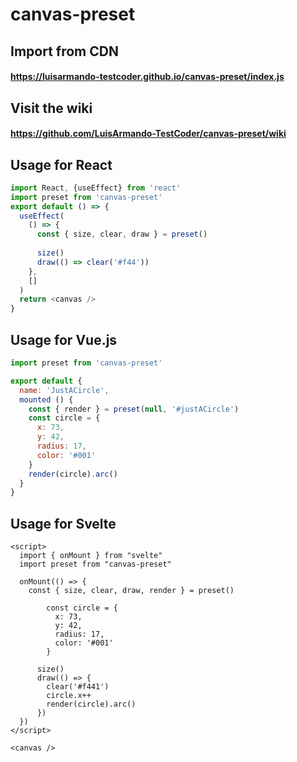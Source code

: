 # canvas-preset

## Import from CDN
#### https://luisarmando-testcoder.github.io/canvas-preset/index.js

## Visit the wiki
#### https://github.com/LuisArmando-TestCoder/canvas-preset/wiki

## Usage for React
```javascript
import React, {useEffect} from 'react'
import preset from 'canvas-preset'
export default () => {
  useEffect(
    () => {
      const { size, clear, draw } = preset()
      
      size()
      draw(() => clear('#f44'))
    },
    []
  )
  return <canvas />
}
```

## Usage for Vue.js
```javascript
import preset from 'canvas-preset'

export default {
  name: 'JustACircle',
  mounted () {
    const { render } = preset(null, '#justACircle')
    const circle = {
      x: 73,
      y: 42,
      radius: 17,
      color: '#001'
    }
    render(circle).arc()
  }
}
```

## Usage for Svelte
```svelte
<script>
  import { onMount } from "svelte"
  import preset from "canvas-preset"

  onMount(() => {
    const { size, clear, draw, render } = preset()
        
        const circle = {
          x: 73,
          y: 42,
          radius: 17,
          color: '#001'
        }
      
      size()
      draw(() => {
        clear('#f441')
        circle.x++
        render(circle).arc()
      })
  })
</script>

<canvas />
```
